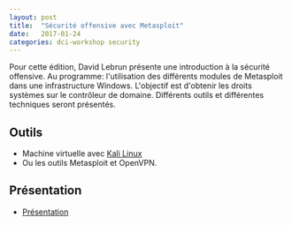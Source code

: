 ```yaml
---
layout: post
title:  "Sécurité offensive avec Metasploit"
date:   2017-01-24
categories: dci-workshop security
---
```


Pour cette édition, David Lebrun présente une introduction à la sécurité offensive. Au programme: l'utilisation des différents modules de Metasploit dans une infrastructure Windows. L'objectif est d'obtenir les droits systèmes sur le contrôleur de domaine. Différents outils et différentes techniques seront présentés.

## Outils
- Machine virtuelle avec [Kali Linux](https://www.offensive-security.com/kali-linux-vmware-virtualbox-image-download/)
- Ou les outils Metasploit et OpenVPN.

## Présentation
- [Présentation](https://docs.google.com/presentation/d/1Cj3Iu3HGoqUwddyKqz4BWC8ryw570hSNh77r8P-nhdo/ "Présentation")
